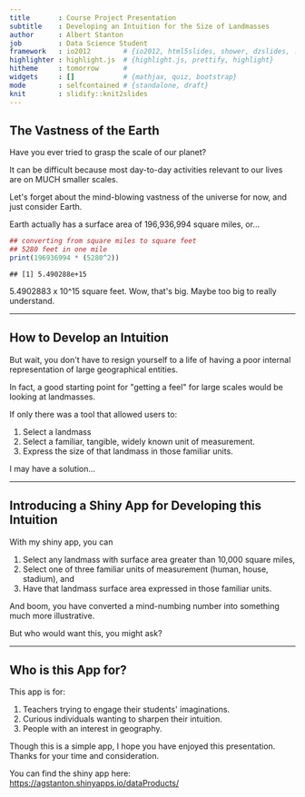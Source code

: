 ```yaml
---
title       : Course Project Presentation
subtitle    : Developing an Intuition for the Size of Landmasses
author      : Albert Stanton
job         : Data Science Student
framework   : io2012        # {io2012, html5slides, shower, dzslides, ...}
highlighter : highlight.js  # {highlight.js, prettify, highlight}
hitheme     : tomorrow      # 
widgets     : []            # {mathjax, quiz, bootstrap}
mode        : selfcontained # {standalone, draft}
knit        : slidify::knit2slides
---
```


## The Vastness of the Earth

Have you ever tried to grasp the scale of our planet?

It can be difficult because most day-to-day activities relevant to our lives are on MUCH smaller scales.

Let's forget about the mind-blowing vastness of the universe for now, and just consider Earth.

Earth actually has a surface area of 196,936,994 square miles, or...


```r
## converting from square miles to square feet
## 5280 feet in one mile
print(196936994 * (5280^2)) 
```

```
## [1] 5.490288e+15
```

5.4902883 x 10^15 square feet. Wow, that's big. Maybe too big to really understand.

---

## How to Develop an Intuition

But wait, you don't have to resign yourself to a life of having a poor internal representation of large geographical entities.

In fact, a good starting point for "getting a feel" for large scales would be looking at landmasses.

If only there was a tool that allowed users to: 

1. Select a landmass
2. Select a familiar, tangible, widely known unit of measurement.
3. Express the size of that landmass in those familiar units.

I may have a solution...

---

## Introducing a Shiny App for Developing this Intuition

With my shiny app, you can 

1. Select any landmass with surface area greater than 10,000 square miles,
2. Select one of three familiar units of measurement (human, house, stadium), and
3. Have that landmass surface area expressed in those familiar units.

And boom, you have converted a mind-numbing number into something much more illustrative.

But who would want this, you might ask?

---

## Who is this App for?

This app is for:

1. Teachers trying to engage their students' imaginations.
2. Curious individuals wanting to sharpen their intuition.
3. People with an interest in geography.

Though this is a simple app, I hope you have enjoyed this presentation. Thanks for your time and consideration.

You can find the shiny app here:  https://agstanton.shinyapps.io/dataProducts/
